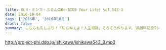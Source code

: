 ```yaml
---
title: 石川・ホンマ・ぶるんのBe-SIDE Your Life! vol.543-3
date: 2016-10-04
tags: ['2016年', '2016年10月']
draft: false
summary: こちらも久しぶり！「知らねぇよ！人生相談」そろそろ作ります、10周年記念Tシャツ。SAITO
---
```


http://project-phi.ddo.jp/ishikawa/ishikawa543_3.mp3
